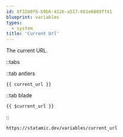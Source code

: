 ```yaml
---
id: 8f32d8f6-b9b6-4126-a517-661e6089ff41
blueprint: variables
types:
  - system
title: 'Current Url'
---
```

The current URL.

::tabs

::tab antlers
```antlers
{{ current_url }}
```
::tab blade
```blade
{{ $current_url }}
```
::

```html
https://statamic.dev/variables/current_url
```
